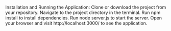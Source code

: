 Installation and Running the Application:
Clone or download the project from your repository.
Navigate to the project directory in the terminal.
Run npm install to install dependencies.
Run node server.js to start the server.
Open your browser and visit http://localhost:3000/ to see the application.
